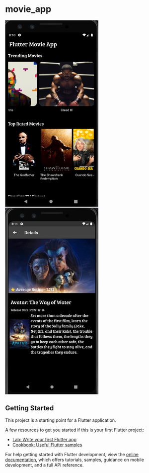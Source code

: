 # movie_app

<img src="https://github.com/boratzn/flutter_movie_app/blob/master/assets/screenshots/movie_app_homepage.PNG" width=300 height=600/> <img src="https://github.com/boratzn/flutter_movie_app/blob/master/assets/screenshots/detail_page.PNG" width=300 height=600/>

## Getting Started

This project is a starting point for a Flutter application.

A few resources to get you started if this is your first Flutter project:

- [Lab: Write your first Flutter app](https://docs.flutter.dev/get-started/codelab)
- [Cookbook: Useful Flutter samples](https://docs.flutter.dev/cookbook)

For help getting started with Flutter development, view the
[online documentation](https://docs.flutter.dev/), which offers tutorials,
samples, guidance on mobile development, and a full API reference.
